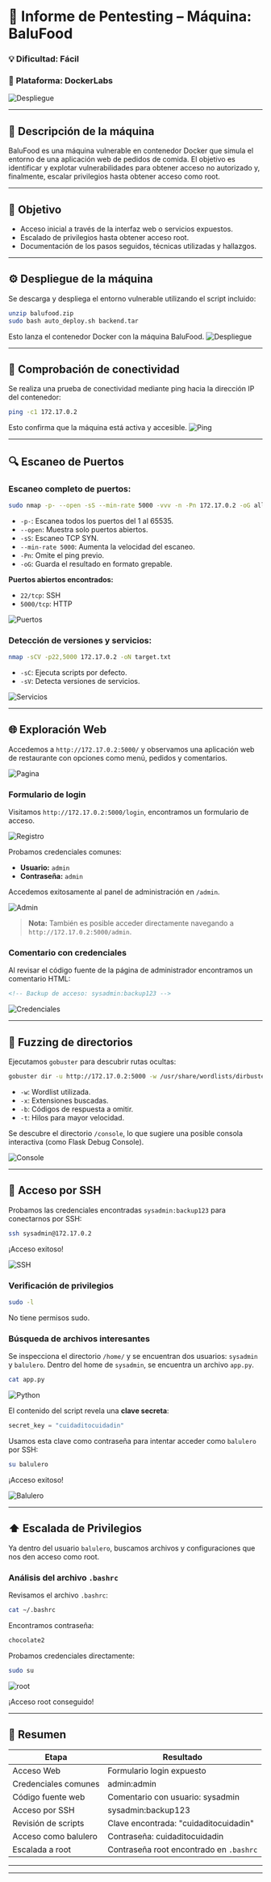 # 🧠 **Informe de Pentesting – Máquina: BaluFood**

### 💡 **Dificultad:** Fácil

### 🧩 **Plataforma:** DockerLabs

![Despliegue](Imágenes/2025-05-24_03-34.png)

---

## 📝 **Descripción de la máquina**

BaluFood es una máquina vulnerable en contenedor Docker que simula el entorno de una aplicación web de pedidos de comida. El objetivo es identificar y explotar vulnerabilidades para obtener acceso no autorizado y, finalmente, escalar privilegios hasta obtener acceso como root.

---

## 🎯 **Objetivo**

* Acceso inicial a través de la interfaz web o servicios expuestos.
* Escalado de privilegios hasta obtener acceso root.
* Documentación de los pasos seguidos, técnicas utilizadas y hallazgos.

---

## ⚙️ **Despliegue de la máquina**

Se descarga y despliega el entorno vulnerable utilizando el script incluido:

```bash
unzip balufood.zip
sudo bash auto_deploy.sh backend.tar
```

Esto lanza el contenedor Docker con la máquina BaluFood.
![Despliegue](Imágenes/Capturas.png)

---

## 📡 **Comprobación de conectividad**

Se realiza una prueba de conectividad mediante ping hacia la dirección IP del contenedor:

```bash
ping -c1 172.17.0.2
```

Esto confirma que la máquina está activa y accesible.
![Ping](Imágenes/Capturas_1.png)

---

## 🔍 **Escaneo de Puertos**

### Escaneo completo de puertos:

```bash
sudo nmap -p- --open -sS --min-rate 5000 -vvv -n -Pn 172.17.0.2 -oG allPorts.txt
```

* `-p-`: Escanea todos los puertos del 1 al 65535.
* `--open`: Muestra solo puertos abiertos.
* `-sS`: Escaneo TCP SYN.
* `--min-rate 5000`: Aumenta la velocidad del escaneo.
* `-Pn`: Omite el ping previo.
* `-oG`: Guarda el resultado en formato grepable.

**Puertos abiertos encontrados:**

* `22/tcp`: SSH
* `5000/tcp`: HTTP

![Puertos](Imágenes/Capturas_2.png)

### Detección de versiones y servicios:

```bash
nmap -sCV -p22,5000 172.17.0.2 -oN target.txt
```

* `-sC`: Ejecuta scripts por defecto.
* `-sV`: Detecta versiones de servicios.

![Servicios](Imágenes/Capturas_3.png)

---

## 🌐 **Exploración Web**

Accedemos a `http://172.17.0.2:5000/` y observamos una aplicación web de restaurante con opciones como menú, pedidos y comentarios.

![Pagina](Imágenes/Capturas_4.png)

### Formulario de login

Visitamos `http://172.17.0.2:5000/login`, encontramos un formulario de acceso.

![Registro](Imágenes/Capturas_5.png)

Probamos credenciales comunes:

* **Usuario:** `admin`
* **Contraseña:** `admin`

Accedemos exitosamente al panel de administración en `/admin`.

![Admin](Imágenes/Capturas_6.png)

> **Nota:** También es posible acceder directamente navegando a `http://172.17.0.2:5000/admin`.

### Comentario con credenciales

Al revisar el código fuente de la página de administrador encontramos un comentario HTML:

```html
<!-- Backup de acceso: sysadmin:backup123 -->
```

![Credenciales](Imágenes/Capturas_7.png)

---

## 🧭 **Fuzzing de directorios**

Ejecutamos `gobuster` para descubrir rutas ocultas:

```bash
gobuster dir -u http://172.17.0.2:5000 -w /usr/share/wordlists/dirbuster/directory-list-2.3-medium.txt -t 20 -x .php,.html,.txt -b 403,404 -o gobuster.txt
```

* `-w`: Wordlist utilizada.
* `-x`: Extensiones buscadas.
* `-b`: Códigos de respuesta a omitir.
* `-t`: Hilos para mayor velocidad.

Se descubre el directorio `/console`, lo que sugiere una posible consola interactiva (como Flask Debug Console).

![Console](Imágenes/Capturas_8.png)

---

## 🔐 **Acceso por SSH**

Probamos las credenciales encontradas `sysadmin:backup123` para conectarnos por SSH:

```bash
ssh sysadmin@172.17.0.2
```

¡Acceso exitoso!

![SSH](Imágenes/Capturas_9.png)

### Verificación de privilegios

```bash
sudo -l
```

No tiene permisos sudo.

### Búsqueda de archivos interesantes

Se inspecciona el directorio `/home/` y se encuentran dos usuarios: `sysadmin` y `balulero`. Dentro del home de `sysadmin`, se encuentra un archivo `app.py`.

```bash
cat app.py
```

![Python](Imágenes/Capturas_10.png)

El contenido del script revela una **clave secreta**:

```python
secret_key = "cuidaditocuidadin"
```

Usamos esta clave como contraseña para intentar acceder como `balulero` por SSH:

```bash
su balulero
```

¡Acceso exitoso!

![Balulero](Imágenes/Capturas_11.png)

---

## ⬆️ **Escalada de Privilegios**

Ya dentro del usuario `balulero`, buscamos archivos y configuraciones que nos den acceso como root.

### Análisis del archivo `.bashrc`

Revisamos el archivo `.bashrc`:

```bash
cat ~/.bashrc
```

Encontramos contraseña:

```bash
chocolate2
```
Probamos credenciales directamente:

```bash
sudo su 
```
![root](Imágenes/Capturas_12.png)

¡Acceso root conseguido!

---

## 🏁 **Resumen**

| Etapa                | Resultado                                  |
| -------------------- | ------------------------------------------ |
| Acceso Web           | Formulario login expuesto                  |
| Credenciales comunes | admin\:admin                               |
| Código fuente web    | Comentario con usuario: sysadmin           |
| Acceso por SSH       | sysadmin\:backup123                        |
| Revisión de scripts  | Clave encontrada: "cuidaditocuidadin"      |
| Acceso como balulero | Contraseña: cuidaditocuidadin              |
| Escalada a root      | Contraseña root encontrado en `.bashrc`    |
---------------------------------------------------------------------
---

